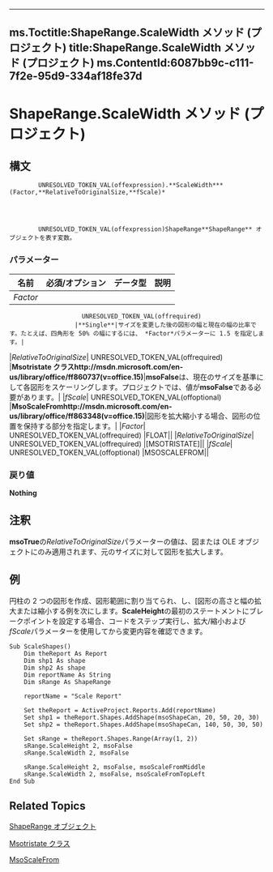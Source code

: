 
---
ms.Toctitle:ShapeRange.ScaleWidth メソッド (プロジェクト)
title:ShapeRange.ScaleWidth メソッド (プロジェクト)
ms.ContentId:6087bb9c-c111-7f2e-95d9-334af18fe37d
---
# ShapeRange.ScaleWidth メソッド (プロジェクト)





## 構文

            UNRESOLVED_TOKEN_VAL(offexpression).**ScaleWidth***(Factor,**RelativeToOriginalSize,**fScale)*




            UNRESOLVED_TOKEN_VAL(offexpression)ShapeRange**ShapeRange** オブジェクトを表す変数。

### パラメーター

|**名前**|**必須/オプション**|**データ型**|**説明**|
|---|---|---|---|
|*Factor*|
                        UNRESOLVED_TOKEN_VAL(offrequired)
                      |**Single**|サイズを変更した後の図形の幅と現在の幅の比率です。たとえば、四角形を 50% の幅にするには、 *Factor*パラメーターに 1.5 を指定します。|
|*RelativeToOriginalSize*|
                        UNRESOLVED_TOKEN_VAL(offrequired)
                      |**Msotristate クラスhttp://msdn.microsoft.com/en-us/library/office/ff860737(v=office.15)**|**msoFalse**は、現在のサイズを基準にして各図形をスケーリングします。プロジェクトでは、値が**msoFalse**である必要があります。|
|*fScale*|
                        UNRESOLVED_TOKEN_VAL(offoptional)
                      |**MsoScaleFromhttp://msdn.microsoft.com/en-us/library/office/ff863348(v=office.15)**|図形を拡大縮小する場合、図形の位置を保持する部分を指定します。|
|*Factor*|
                        UNRESOLVED_TOKEN_VAL(offrequired)
                      |FLOAT||
|*RelativeToOriginalSize*|
                        UNRESOLVED_TOKEN_VAL(offrequired)
                      |[MSOTRISTATE]||
|*fScale*|
                        UNRESOLVED_TOKEN_VAL(offoptional)
                      |MSOSCALEFROM||



### 戻り値
**Nothing**





## 注釈
**msoTrue**の*RelativeToOriginalSize*パラメーターの値は、図または OLE オブジェクトにのみ適用されます、元のサイズに対して図形を拡大します。



## 例
円柱の 2 つの図形を作成、図形範囲に割り当てられ、し、[図形の高さと幅の拡大または縮小する例を次にします。**ScaleHeight**の最初のステートメントにブレークポイントを設定する場合、コードをステップ実行し、拡大/縮小および*fScale*パラメーターを使用してから変更内容を確認できます。

```vba
Sub ScaleShapes()
    Dim theReport As Report
    Dim shp1 As shape
    Dim shp2 As shape
    Dim reportName As String
    Dim sRange As ShapeRange
    
    reportName = "Scale Report"
    
    Set theReport = ActiveProject.Reports.Add(reportName)
    Set shp1 = theReport.Shapes.AddShape(msoShapeCan, 20, 50, 20, 30)
    Set shp2 = theReport.Shapes.AddShape(msoShapeCan, 140, 50, 30, 50)
        
    Set sRange = theReport.Shapes.Range(Array(1, 2))
    sRange.ScaleHeight 2, msoFalse
    sRange.ScaleWidth 2, msoFalse

    sRange.ScaleHeight 2, msoFalse, msoScaleFromMiddle
    sRange.ScaleWidth 2, msoFalse, msoScaleFromTopLeft
End Sub
```




## Related Topics

[ShapeRange オブジェクト](315031aa-4b8c-424b-26e7-ce15897beb05.md)

[Msotristate クラス](http://msdn.microsoft.com/en-us/library/office/ff860737(v=office.15))

[MsoScaleFrom](http://msdn.microsoft.com/en-us/library/office/ff863348(v=office.15))




